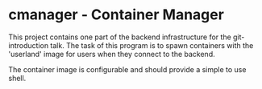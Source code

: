 # cmanager - Container Manager

This project contains one part of the backend infrastructure for the git-introduction talk.
The task of this program is to spawn containers with the 'userland' image for users when they connect to the backend.

The container image is configurable and should provide a simple to use shell.
